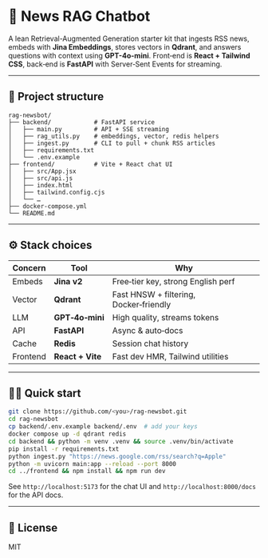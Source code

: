 # 📰 News RAG Chatbot

A lean Retrieval-Augmented Generation starter kit that ingests RSS news, embeds with **Jina Embeddings**, stores vectors in **Qdrant**, and answers questions with context using **GPT-4o-mini**. Front‑end is **React + Tailwind CSS**, back‑end is **FastAPI** with Server‑Sent Events for streaming.

---

## 📂 Project structure

```text
rag-newsbot/
├── backend/            # FastAPI service
│   ├── main.py         # API + SSE streaming
│   ├── rag_utils.py    # embeddings, vector, redis helpers
│   ├── ingest.py       # CLI to pull + chunk RSS articles
│   ├── requirements.txt
│   └── .env.example
├── frontend/           # Vite + React chat UI
│   ├── src/App.jsx
│   ├── src/api.js
│   ├── index.html
│   ├── tailwind.config.cjs
│   └── …
├── docker-compose.yml
└── README.md
```

---

## ⚙️ Stack choices

| Concern  | Tool              | Why                                   |
| -------- | ----------------- | ------------------------------------- |
| Embeds   | **Jina v2**       | Free‑tier key, strong English perf    |
| Vector   | **Qdrant**        | Fast HNSW + filtering, Docker‑friendly|
| LLM      | **GPT‑4o‑mini**   | High quality, streams tokens          |
| API      | **FastAPI**       | Async & auto‑docs                     |
| Cache    | **Redis**         | Session chat history                  |
| Frontend | **React + Vite**  | Fast dev HMR, Tailwind utilities      |

---

## 🏃‍♂️ Quick start

```bash
git clone https://github.com/<you>/rag-newsbot.git
cd rag-newsbot
cp backend/.env.example backend/.env  # add your keys
docker compose up -d qdrant redis
cd backend && python -m venv .venv && source .venv/bin/activate
pip install -r requirements.txt
python ingest.py "https://news.google.com/rss/search?q=Apple"
python -m uvicorn main:app --reload --port 8000
cd ../frontend && npm install && npm run dev
```

See `http://localhost:5173` for the chat UI and `http://localhost:8000/docs` for the API docs.

---

## 📜 License

MIT

